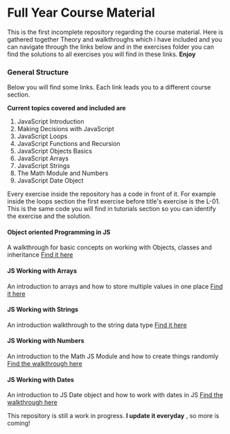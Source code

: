 # Full Year Course Material

This is the first incomplete repository regarding the course material. Here is gathered
together Theory and walkthroughs which i have included and you can navigate through the
links below and in the exercises folder you can find the solutions to all exercises you
will find in these links. **Enjoy**

### General Structure

Below you will find some links. Each link leads you to a different course section.

**Current topics covered and included are**

1. JavaScript Introduction
2. Making Decisions with JavaScript
3. JavaScript Loops
4. JavaScript Functions and Recursion
5. JavaScript Objects Basics
6. JavaScript Arrays
7. JavaScript Strings
8. The Math Module and Numbers
9. JavaScript Date Object

Every exercise inside the repository has a code in front of it. For example inside the loops section
the first exercise before title's exercise is the L-01. This is the same code you will find in tutorials
section so you can identify the exercise and the solution.

#### Object oriented Programming in JS

A walkthrough for basic concepts on working with Objects, classes and inheritance [Find it here](https://www.goconqr.com/c/60777-js-objects-basics/course_modules/90823-course-s-objectives?=)

#### JS Working with Arrays

An introduction to arrays and how to store multiple values in one place [Find it here](https://www.goconqr.com/en/c/61130/course_modules/91401)

#### JS Working with Strings

An introduction walkthrough to the string data type [Find it here](https://www.goconqr.com/c/61278-js-strings-data-type/course_modules/91617-course-s-objectives?=)

#### JS Working with Numbers

An introduction to the Math JS Module and how to create things randomly [Find the walkthrough here](https://www.goconqr.com/en-US/c/62053/course_modules/92727)

#### JS Working with Dates

An introduction to JS Date object and how to work with dates in JS [Find the walkthrough here](https://www.goconqr.com/en-US/c/62108/course_modules/92797)

This repository is still a work in progress. **I update it everyday** , so more is coming!
